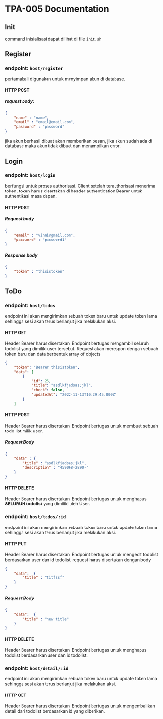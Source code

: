 # TPA-005 Documentation

## Init
command inisialisasi dapat dilihat di file `init.sh`

## Register
### endpoint: `host/register`
pertamakali digunakan untuk menyimpan akun di database.
#### HTTP POST
##### request body:
```json
{
    "name" : "name",
    "email" : "email@email.com",
    "password" : "password"
}
```

jika akun berhasil dibuat akan memberikan pesan, jika akun sudah ada di database maka akun tidak dibuat dan menampilkan error.


## Login

### endpoint: `host/login`
berfungsi untuk proses authorisasi. Client setelah terauthorisasi menerima token, token harus disertakan di header authentication Bearer untuk authentikasi masa depan.

#### HTTP POST
##### Request body
```json
{
    "email" : "vinni@gmail.com",
    "password" : "password1"
}
```
##### Response body
```json
{
    "token" : "thisistoken"
}
```
## ToDo
### endpoint: `host/todos`
endpoint ini akan mengirimkan sebuah token baru untuk update token lama sehingga sesi akan terus berlanjut jika melakukan aksi.

#### HTTP GET
Header Bearer harus disertakan. Endpoint bertugas mengambil seluruh todolist yang dimiliki user tersebut. Request akan merespon dengan sebuah token baru dan data berbentuk array of objects
```json
{
    "token": "Bearer thisistoken",
    "data": [
        {
            "id": 26,
            "title": "asdlkfjadsas;jkl",
            "check": false,
            "updatedAt": "2022-11-13T10:29:45.000Z"
        }
    ]
```

#### HTTP POST
Header Bearer harus disertakan. Endpoint bertugas untuk membuat sebuah todo list milik user.

##### Request Body
```json
{
    "data" : {
        "title" : "asdlkfjadsas;jkl",
        "description" : "459068-2890-"
    }
}
```



#### HTTP DELETE
Header Bearer harus disertakan. Endpoint bertugas untuk menghapus **SELURUH todolist** yang dimiliki oleh User.

### endpoint: `host/todos/:id`
endpoint ini akan mengirimkan sebuah token baru untuk update token lama sehingga sesi akan terus berlanjut jika melakukan aksi.

#### HTTP PUT
Header Bearer harus disertakan. Endpoint bertugas untuk mengedit todolist berdasarkan user dan id todolist. request harus disertakan dengan body
```json
{
    "data":  {
        "title" : "titfssf"
    }
}
```

##### Request Body
```json
{
    "data":  {
        "title" : "new title"
    }
}
```


#### HTTP DELETE
Header Bearer harus disertakan. Endpoint bertugas untuk menghapus todolist berdasarkan user dan id todolist.


### endpoint: `host/detail/:id`
endpoint ini akan mengirimkan sebuah token baru untuk update token lama sehingga sesi akan terus berlanjut jika melakukan aksi.
#### HTTP GET
Header Bearer harus disertakan. Endpoint bertugas untuk mengembalikan detail dari todolist berdasarkan id yang diberikan.


